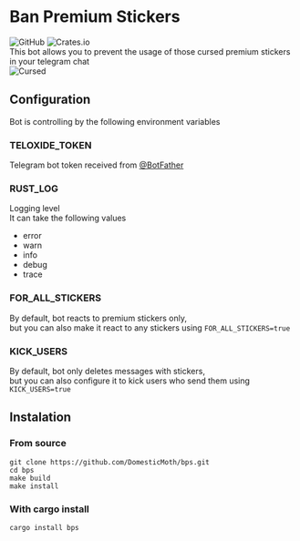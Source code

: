 # Ban Premium Stickers
![GitHub](https://img.shields.io/github/license/DomesticMoth/bps)
![Crates.io](https://img.shields.io/crates/v/bps)  
This bot allows you to prevent the usage of those cursed premium stickers in your telegram chat  
![Cursed](https://i.imgur.com/CRCg3rD.png)
## Configuration
Bot is controlling by the following environment variables  
### TELOXIDE_TOKEN
Telegram bot token received from [@BotFather](https://t.me/BotFather)
### RUST_LOG
Logging level  
It can take the following values
+ error
+ warn
+ info
+ debug
+ trace
### FOR_ALL_STICKERS
By default, bot reacts to premium stickers only,  
but you can also make it react to any stickers using `FOR_ALL_STICKERS=true`
### KICK_USERS
By default, bot only deletes messages with stickers,  
but you can also configure it to kick users who send them using `KICK_USERS=true`
## Instalation
### From source
```
git clone https://github.com/DomesticMoth/bps.git
cd bps
make build
make install
```
### With cargo install
```
cargo install bps
```
